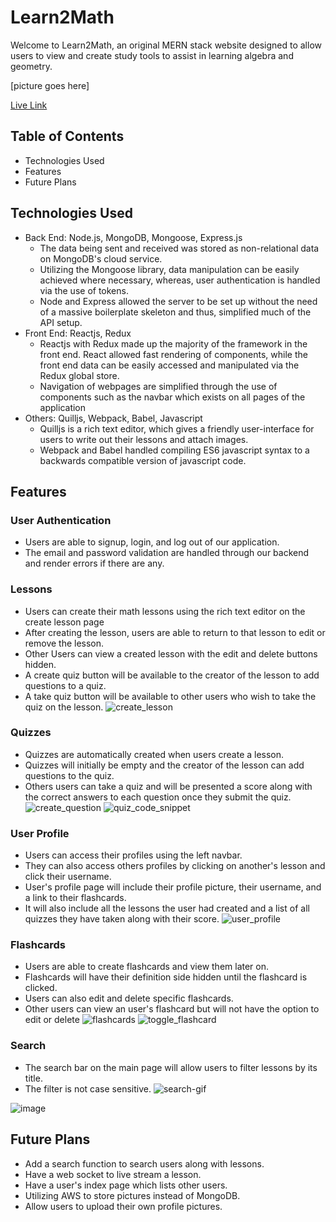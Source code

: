 # Learn2Math

Welcome to Learn2Math, an original MERN stack website designed to allow users to view and create study tools
to assist in learning algebra and geometry.

[picture goes here]

[Live Link](https://learn2math.herokuapp.com/#/)

## Table of Contents
* Technologies Used
* Features
* Future Plans

## Technologies Used
* Back End: Node.js, MongoDB, Mongoose, Express.js
  * The data being sent and received was stored as non-relational data on MongoDB's cloud service.
  * Utilizing the Mongoose library, data manipulation can be easily achieved where necessary, whereas, user authentication is
    handled via the use of tokens.
  * Node and Express allowed the server to be set up without the need of a massive boilerplate skeleton
    and thus, simplified much of the API setup.
* Front End: Reactjs, Redux
  * Reactjs with Redux made up the majority of the framework in the front end. React allowed fast rendering of components,
    while the front end data can be easily accessed and manipulated via the Redux global store.
  * Navigation of webpages are simplified through the use of components such as the navbar which exists on all pages of 
    the application
* Others: Quilljs, Webpack, Babel, Javascript
  * Quilljs is a rich text editor, which gives a friendly user-interface for users to write out their lessons and attach images.
  * Webpack and Babel handled compiling ES6 javascript syntax to a backwards compatible version of javascript code.

## Features

### User Authentication
* Users are able to signup, login, and log out of our application.
* The email and password validation are handled through our backend and render errors if there are any.

### Lessons
* Users can create their math lessons using the rich text editor on the create lesson page
* After creating the lesson, users are able to return to that lesson to edit or remove the lesson.
* Other Users can view a created lesson with the edit and delete buttons hidden.
* A create quiz button will be available to the creator of the lesson to add questions to a quiz.
* A take quiz button will be available to other users who wish to take the quiz on the lesson.
![create_lesson](https://user-images.githubusercontent.com/97995278/170572880-9b29b836-a2a0-42f4-b043-f12c7a65cbce.png)



### Quizzes
* Quizzes are automatically created when users create a lesson.
* Quizzes will initially be empty and the creator of the lesson can add questions to the quiz.
* Others users can take a quiz and will be presented a score along with the correct answers to
  each question once they submit the quiz.
![create_question](https://user-images.githubusercontent.com/97995278/170572928-75f7e4fb-f898-443d-bb1f-a54c152b2444.png)
![quiz_code_snippet](https://user-images.githubusercontent.com/97995278/170572939-bd4ba783-201c-44a4-8f49-c463e4e8d4a0.png)


### User Profile
* Users can access their profiles using the left navbar.
* They can also access others profiles by clicking on another's lesson and click their username.
* User's profile page will include their profile picture, their username, and a link to their flashcards.
* It will also include all the lessons the user had created and a list of all quizzes they have taken along with their score.
![user_profile](https://user-images.githubusercontent.com/97995278/170573687-8c38f6bd-c764-4fb5-a218-568adef3e2cf.png)

### Flashcards
* Users are able to create flashcards and view them later on.
* Flashcards will have their definition side hidden until the flashcard is clicked.
* Users can also edit and delete specific flashcards.
* Other users can view an user's flashcard but will not have the option to edit or delete
![flashcards](https://user-images.githubusercontent.com/59910096/170572201-42fbf81a-005e-4b9d-a39e-e19e50b52cf8.gif)
![toggle_flashcard](https://user-images.githubusercontent.com/97995278/170573815-cdd9e915-0c64-496f-9bcc-c1f3d3694ed2.png)



### Search
* The search bar on the main page will allow users to filter lessons by its title.
* The filter is not case sensitive.
![search-gif](https://user-images.githubusercontent.com/59910096/170565977-9f76f24b-2e4e-4f81-844f-5bf404b7d25e.gif)


![image](https://user-images.githubusercontent.com/97995278/170573910-336ecfab-e1ac-4605-ba5e-75f353c46fc4.png)


## Future Plans
* Add a search function to search users along with lessons.
* Have a web socket to live stream a lesson.
* Have a user's index page which lists other users.
* Utilizing AWS to store pictures instead of MongoDB.
* Allow users to upload their own profile pictures.


